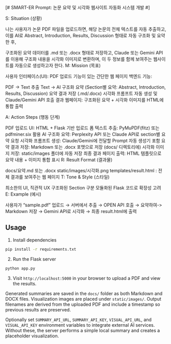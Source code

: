 [# SMART-ER Prompt: 논문 요약 및 시각화 웹사이트 자동화 시스템 개발 #]

S: Situation (상황)

나는 사용자가 논문 PDF 파일을 업로드하면, 해당 논문의 전체 텍스트를 자동 추출하고, 이를 AI로 Abstract, Introduction, Results, Discussion 형태로 자동 구조화 및 요약한 후,

구조화된 요약 데이터를 .md 또는 .docx 형태로 저장하고,
Claude 또는 Gemini API를 이용해 구조화 내용을 시각화 이미지로 변환하며,
이 두 정보를 함께 보여주는 웹사이트를 자동으로 생성하고자 한다.
M: Mission (목표)

사용자 인터페이스(UI): PDF 업로드 기능이 있는 간단한 웹 페이지
백엔드 기능:

PDF → Text 추출
Text → AI 구조화 요약 (Section별 요약: Abstract, Introduction, Results, Discussion)
요약 결과 저장 (.md/.docx)
시각화 프롬프트 자동 생성 및 Claude/Gemini API 호출
결과 웹페이지: 구조화된 요약 + 시각화 이미지를 HTML에 통합 출력

A: Action Steps (행동 단계)

PDF 업로드 UI: HTML + Flask 기반 업로드 폼
텍스트 추출: PyMuPDF(fitz) 또는 pdfminer.six 활용
AI 구조화 요약: Perplexity API 또는 Claude API로 section별 요약 요청
시각화 프롬프트 생성: Claude/Gemini에 전달할 Prompt 자동 생성기 포함
요약 결과 저장: Markdown 또는 .docx 포맷으로 저장 (docs/ 디렉토리에)
시각화 이미지 저장: static/images 폴더에 자동 저장
최종 결과 페이지 출력: HTML 템플릿으로 요약 내용 + 이미지 통합 표시
R: Result Format (결과물)

docs/요약.md 또는 .docx
static/images/시각화.png
templates/result.html : 전체 결과를 보여주는 웹 페이지
T: Tone & Style (스타일)

최소한의 UI, 직관적 UX
구조화된 Section 구분
모듈화된 Flask 코드로 확장성 고려
E: Example (예시)

사용자가 “sample.pdf” 업로드 → 서버에서 추출 → OPEN API 호출 → 요약하여-> Markdown 저장 → Gemini API로 시각화 → 최종 result.html에 출력

## Usage

1. Install dependencies

```bash
pip install -r requirements.txt
```

2. Run the Flask server

```bash
python app.py
```

3. Visit `http://localhost:5000` in your browser to upload a PDF and view the results.

Generated summaries are saved in the `docs/` folder as both Markdown and DOCX files. Visualization images are placed under `static/images/`. Output filenames are derived from the uploaded PDF and include a timestamp so previous results are preserved.

Optionally set `SUMMARY_API_URL`, `SUMMARY_API_KEY`, `VISUAL_API_URL`, and `VISUAL_API_KEY` environment variables to integrate external AI services. Without these, the server performs a simple local summary and creates a placeholder visualization.
